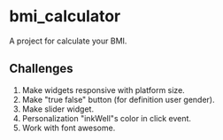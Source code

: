 # bmi_calculator

A project for calculate your BMI. 

## Challenges

1. Make widgets responsive with platform size. 
2. Make "true false" button (for definition user gender).
3. Make slider widget.
4. Personalization "inkWell"s color in click event.
5. Work with font awesome.